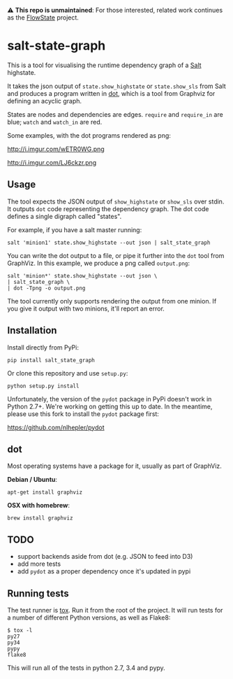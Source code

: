:warning: **This repo is unmaintained**: For those interested, related work continues as the [FlowState](https://github.com/genesis-matrix/flowstate) project. 

# salt-state-graph

This is a tool for visualising the runtime dependency graph of a
[Salt](https://github.com/saltstack/salt) highstate.

It takes the json output of `state.show_highstate` or `state.show_sls` from
Salt and produces a program written in
[dot](http://www.graphviz.org/doc/info/lang.html), which is a tool from
Graphviz for defining an acyclic graph.

States are nodes and dependencies are edges. `require` and `require_in` are blue; `watch` and `watch_in` are red.

Some examples, with the dot programs rendered as png:

http://i.imgur.com/wETR0WG.png

http://i.imgur.com/LJ6ckzr.png

## Usage

The tool expects the JSON output of `show_highstate` or `show_sls` over stdin.
It outputs `dot` code representing the dependency graph. The dot code defines a
single digraph called "states".

For example, if you have a salt master running:

	salt 'minion1' state.show_highstate --out json | salt_state_graph

You can write the dot output to a file, or pipe it further into the `dot` tool
from GraphViz. In this example, we produce a png called `output.png`:

	salt 'minion*' state.show_highstate --out json \
	| salt_state_graph \
	| dot -Tpng -o output.png

The tool currently only supports rendering the output from one minion. If you
give it output with two minions, it'll report an error.

## Installation

Install directly from PyPi:

	pip install salt_state_graph

Or clone this repository and use `setup.py`:

	python setup.py install

Unfortunately, the version of the `pydot` package in PyPi doesn't work in
Python 2.7+. We're working on getting this up to date. In the meantime, please
use this fork to install the `pydot` package first:

https://github.com/nlhepler/pydot


## dot

Most operating systems have a package for it, usually as part of GraphViz.

**Debian / Ubuntu**:

	apt-get install graphviz

**OSX with homebrew**:

	brew install graphviz

## TODO

* support backends aside from dot (e.g. JSON to feed into D3)
* add more tests
* add `pydot` as a proper dependency once it's updated in pypi

## Running tests

The test runner is [tox](https://tox.readthedocs.org/en/latest/). Run it from
the root of the project. It will run tests for a number of different Python
versions, as well as Flake8:

	$ tox -l
	py27
	py34
	pypy
	flake8

This will run all of the tests in python 2.7, 3.4 and pypy.
